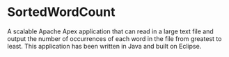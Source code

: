 # SortedWordCount
A scalable Apache Apex application that can read in a large text file and output the number of occurrences of each word in the file from greatest to least. This application has been written in Java and built on Eclipse.
